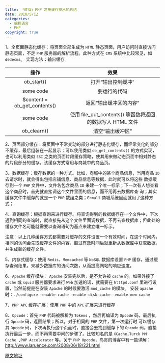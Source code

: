 ```yaml
---
title: 「转载」PHP 常用缓存技术的总结
date: 2018/5/12
categories:
  - 编程语言
  - PHP
copyright: true
---
```


1、全页面静态化缓存：将页面全部生成为 `HTML` 静态页面，用户访问时直接访问静态页面，不走 `PHP` 服务器的解析流程。此种方式在 `CMS` 系统中比较常见，如 `dedecms`。
实现方法：输出缓存

| 操作        |效果       |  
| :--------: | :------: |
| ob_start() |   打开“输出控制缓冲” |
| some code  |   要运行的代码 |
| $content = ob_get_contents() |   返回“输出缓冲区的内容” |
| some code |   使用 file_put_contents() 等函数将返回的数据写入 HTML 文件 |
| ob_clearn() |   清空“输出缓冲区” |

2、页面部分缓存：将页面中不常变动的部分进行静态化缓存，而经常变化的部分不缓存，最后组装在一起显示；可以使用类似 `ob_get_contents()` 的方式实现，也可以利用类似 `ESI` 之类的页面片段缓存策略，使其用来做动态页面中相对静态的片段部分的缓存。该缓存方式常用与商城中的商品页。

3、数据缓存：缓存数据的一种方式。比如，商城中的某个商品信息，当用商品 `ID` 去请求时，就会得出包括店铺信息、商品信息等数据，此时就可以将这些 数据缓存到一个 `PHP` 文件中，文件名包含商品 `ID` 来建一个唯一标示；下一次有人想查看这个商品时，首先就直接调这个文件里面的信息，而不用再去数据库查 询；其实缓存文件中缓存的就是一个 `PHP` 数组之类；`Ecmall` 商城系统里面就用了这种方式；

4、查询缓存：根据查询来进行缓存。将查询得到的数据缓存在一个文件中，下次遇到相同的查询时，就直接先从这个文件里面调数据，不再去查数据库；但此处的缓存文件名可能就需要以查询语句为基点来建立唯一标示。

注意：以上几种缓存方式都需要对缓存的文件设置一个有效时间，在这个时间内，相同的访问会先取缓存文件的内容，超过有效时间后就重新从数据库中获取数据，并生成新的缓存文件。

5、内存式缓存：使用 `Redis`、`Memcached` 等 `NoSQL` 数据库设置 `PHP` 缓存，通过缓存查询结果，来减少数据库的访问次数，从而提高网站的响应速度。

6、`Apache` 缓存模块： `Apache` 安装完以后，是不允许被 `cache` 的。如果外接了` cache` 或 `squid` 服务器要求进行 `Web` 加速的话，就需要在 `htttpd.conf` 里进行设置，当然前提是在安装 `Apache` 的时候要激活 `mod_cache` 的模块。
安装 `apache` 时：`./configure –enable-cache –enable-disk-cache –enable-mem-cache`

7、`PHP APC` 缓存扩展：使用 `PHP` 中的 `APC` 扩展来进行缓存

8、`Opcode`：首先 `PHP` 代码被解析为 `Tokens` ，然后再编译为 `Opcode` 码，最后执行 `Opcode` 码，返回结果；所以，对于相同的 `PHP` 文件，第一次运行时 可以缓存其 `Opcode` 码，下次再执行这个页面时，直接会去找到缓存下的 `Opcode` 码，直接执行最后一步，而不再需要中间的步骤了。比较知名的是 `XCache,Turck MM Cache ,PHP Accelerator` 等。关于 `PHP Opcode`，鸟哥的博客中有一篇详解：http://www.laruence.com/2008/06/18/221.html

[原文地址](https://blog.csdn.net/ym_diver/article/details/74078190)